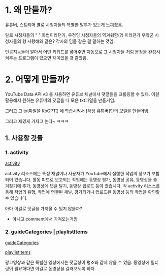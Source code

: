# 1. 왜 만들까?

유튜버, 스트리머 별로 시청자들의 특별한 말투가 있는게 느껴졌음.

랄로 시청자들의 " " 화법이라던가, 우정잉 시청자들의 역겨워함(?) 이라던가 우왁굳 시청자들의 형 사랑해와 같은? 각자의 밈들 같은 걸 말하는 것임.

인공지능들이 알아서 어떤 키워드를 넣어주면 자동으로 그 시청자들 처럼 문장을 완성시켜주는 프로그램이 있으면 재미있을 것 같았음.

# 2. 어떻게 만들까?

YouTube Data API v3 를 사용하면 유튜브 채널에서 댓글들을 크롤링할 수 있다. 이걸 활용해서 원하는 유튜버의 댓글을 다 모은 txt파일을 만들거임.

그러고 그 txt파일을 KoGPT2 에 학습시켜서 [해당 유튜버]만의 모델을 만들어냄.

그러고 재밌게 가지고 논다~ ㅋㅋㅋ

## 1. 사용할 것들

### 1. activity

[activity](https://developers.google.com/youtube/v3/docs/?apix=true#Activities)

activity 리소스에는 특정 채널이나 사용자가 YouTube에서 실행한 작업의 정보가 포함되어 있습니다. 활동 피드로 보고되는 작업에는 동영상 평가, 동영상 공유, 동영상을 즐겨찾기에 추가, 동영상에 댓글 달기, 동영상 업로드 등이 있습니다. 각 activity 리소스를 통해 작업의 유형, 작업에 연결된 채널, 평가되거나 업로드된 동영상 등의 작업을 확인할 수 있습니다.

아마 이걸로 댓글을 가져올 수 있지 않을까?

- 아니고 comment에서 가져오는거임

### 2. guideCategories | playlistItems

[guideCategories](https://developers.google.com/youtube/v3/docs/?apix=true#GuideCategories)

[playlistItems](https://developers.google.com/youtube/v3/docs/?apix=true#PlaylistItems)

광고영상과 같은 특별한 영상에서는 댓글창이 평소와 같지 않을 수 있음. 동영상에 필터링이 필요하다면 이걸로 동영상을 걸러보도록 하자.
